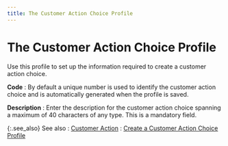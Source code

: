 ```yaml
---
title: The Customer Action Choice Profile
---
```


# The Customer Action Choice Profile


Use this profile to set up the information required to create a customer  action choice.


**Code**
: By default a unique number is used to identify the  customer action choice and is automatically generated when the profile  is saved.


**Description**
: Enter the description for the customer action choice  spanning a maximum of 40 characters of any type. This is a mandatory field.


{:.see_also}
See also
: [Customer Action]({{site.sp_baseurl}}/opportunity-management/customer-action/customer_action_sales.html)
: [Create  a Customer Action Choice Profile]({{site.sp_baseurl}}/opportunity-management/customer-action/customer-action-choice/create_a_customer_action_choice_profile.html)
